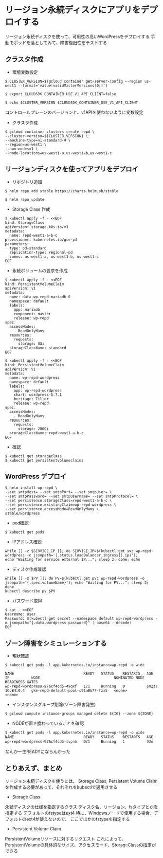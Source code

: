 # リージョン永続ディスクにアプリをデプロイする

リージョン永続ディスクを使って、可用性の高いWordPressをデプロイする
手動でポッドを落としてみて、障害復旧性をテストする

## クラスタ作成

- 環境変数設定

```
$ CLUSTER_VERSION=$(gcloud container get-server-config --region us-west1 --format='value(validMasterVersions[0])')

$ export CLOUDSDK_CONTAINER_USE_V1_API_CLIENT=false

$ echo $CLUSTER_VERSION $CLOUDSDK_CONTAINER_USE_V1_API_CLIENT
```
コントロールプレーンのバージョンと、v1APIを使わないように変数設定

- クラスタ作成

```
$ gcloud container clusters create repd \
--cluster-version=${CLUSTER_VERSION} \
--machine-type=n1-standard-4 \
--region=us-west1 \
--num-nodes=1 \
--node-locations=us-west1-a,us-west1-b,us-west1-c
```

## リージョンディスクを使ってアプリをデプロイ

- リポジトリ追加

```
$ helm repo add stable https://charts.helm.sh/stable

$ helm repo update
```

- Storage Class 作成

```
$ kubectl apply -f - <<EOF
kind: StorageClass
apiVersion: storage.k8s.io/v1
metadata:
  name: repd-west1-a-b-c
provisioner: kubernetes.io/gce-pd
parameters:
  type: pd-standard
  replication-type: regional-pd
  zones: us-west1-a, us-west1-b, us-west1-c
EOF
```

- 永続ボリュームの要求を作成

```
$ kubectl apply -f - <<EOF
kind: PersistentVolumeClaim
apiVersion: v1
metadata:
  name: data-wp-repd-mariadb-0
  namespace: default
  labels:
    app: mariadb
    component: master
    release: wp-repd
spec:
  accessModes:
    - ReadOnlyMany
  resources:
    requests:
      storage: 8Gi
  storageClassName: standard
EOF

$ kubectl apply -f - <<EOF
kind: PersistentVolumeClaim
apiVersion: v1
metadata:
  name: wp-repd-wordpress
  namespace: default
  labels:
    app: wp-repd-wordpress
    chart: wordpress-5.7.1
    heritage: Tiller
    release: wp-repd
spec:
  accessModes:
    - ReadOnlyMany
  resources:
    requests:
      storage: 200Gi
  storageClassName: repd-west1-a-b-c
EOF
```

- 確認

```
$ kubectl get storageclass
$ kubectl get persistentvolumeclaims
```

## WordPress デプロイ

```
$ helm install wp-repd \
--set smtpHost= --set smtpPort= --set smtpUser= \
--set smtpPassword= --set smtpUsername= --set smtpProtocol= \
--set persistence.storageClass=repd-west1-a-b-c \
--set persistence.existingClaim=wp-repd-wordpress \
--set persistence.accessMode=ReadOnlyMany \
stable/wordpress
```

- pod確認

```
$ kubectl get pods
```

- IPアドレス確認

```
while [[ -z $SERVICE_IP ]]; do SERVICE_IP=$(kubectl get svc wp-repd-wordpress -o jsonpath='{.status.loadBalancer.ingress[].ip}');
echo "Waiting for service external IP..."; sleep 2; done; echo
```

- ディスク作成確認

```
while [[ -z $PV ]]; do PV=$(kubectl get pvc wp-repd-wordpress -o jsonpath='{.spec.volumeName}'); echo "Waiting for PV..."; sleep 2; done
kubectl describe pv $PV
```

- パスワード取得

```
$ cat - <<EOF
Username: user
Password: $(kubectl get secret --namespace default wp-repd-wordpress -o jsonpath="{.data.wordpress-password}" | base64 --decode)
EOF
```

## ゾーン障害をシミュレーションする

- 現状確認

```
$ kubectl get pods -l app.kubernetes.io/instance=wp-repd -o wide

NAME                                READY   STATUS    RESTARTS   AGE     IP          NODE                                  NOMINATED NODE   READINESS GATES
wp-repd-wordpress-976cf4cd5-49qxf   1/1     Running   0          6m23s   10.84.0.4   gke-repd-default-pool-c91a8b77-fzz5   <none>           <none>
```

- インスタンスグループ削除(ゾーン障害発生)

```
$ gcloud compute instance-groups managed delete ${IG} --zone ${ZONE}
```

- NODEが置き換わっていることを確認

```md
$ kubectl get pods -l app.kubernetes.io/instance=wp-repd -o wide
NAME                                READY   STATUS    RESTARTS   AGE   IP          NODE                                  NOMINATED NODE   READINESS GATES
wp-repd-wordpress-976cf4cd5-tvpn6   0/1     Running   1          93s   10.84.1.9   **gke-repd-default-pool-324d3f26-qb3v**   <none>           <none>
```

なんか一生READYにならんかった

## とりあえず、まとめ

リージョン永続ディスクを使うには、
Storage Class,
Persistent Volume Claim
を作成する必要があって、それぞれをkubectlで適用させる

- Storage Class

永続ディスクの仕様を指定するクラス
ディスク名、リージョン、fsタイプとかを指定する
デフォルトのfstypeはext4
特に、Windowsノードで使用する場合、デフォルトのext4が使えないので、
ここでほかのfstypeを指定する

- Persistent Volume Claim

PersistentVolumeリソースに対するリクエスト
これによって、PersistentVolumeの具体的なサイズ、アクセスモード、StorageClassの指定ができる

